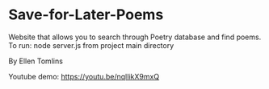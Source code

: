 # Save-for-Later-Poems
Website that allows you to search through Poetry database and find poems. 
To run: node server.js from project main directory

By Ellen Tomlins


Youtube demo: https://youtu.be/nqlIikX9mxQ
